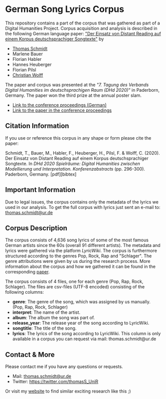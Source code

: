# German Song Lyrics Corpus

This repository contains a part of the corpus that was gathered as part of a Digital Humanities Project. Corpus acquisition and analysis is described in the following German language paper: 
<a href="">"Der Einsatz von Distant Reading auf einem Korpus deutschsprachiger Songtexte"</a> by 
<ul>
  <li><a href="https://www.uni-regensburg.de/sprache-literatur-kultur/medieninformatik/sekretariat-team/thomas-schmidt/index.html">Thomas Schmidt</a></li>
  <li>Marlene Bauer</li>
  <li>Florian Habler</li>
  <li>Hannes Heuberger</li>
  <li>Florian Pilsl</li>
  <li><a href="https://www.uni-regensburg.de/sprache-literatur-kultur/medieninformatik/sekretariat-team/christian-wolff/index.html">Christian Wolff</a></li> 
</ul>

The paper and corpus was presented at the <em>"7. Tagung des Verbands Digital Humanities im deutschsprachigen Raum (DHd 2020)"</em> in Paderborn, Germany.
The paper won the third prize at the annual poster slam.
<ul>
  <li><a href="https://zenodo.org/record/3666690#.Xz-cfZMzbUI">Link to the conference proceedings (German)</a></li>
  <li><a href="https://zenodo.org/record/3666690/preview/2020_DHd_BookOfAbstracts-web.pdf#page=298">Link to the paper in the conference proceedings </a></li>
</ul>

## Citation Information

If you use or reference this corpus in any shape or form please cite the paper:

Schmidt, T., Bauer, M., Habler, F., Heuberger, H., Pilsl, F. & Wolff, C. (2020). Der Einsatz von Distant Reading auf einem Korpus deutschsprachiger Songtexte. In <em>DHd 2020 Spielräume: Digital Humanities zwischen Modellierung und Interpretation. Konferenzabstracts</em> (pp. 296-300). Paderborn, Germany. [pdf][bibtex]

## Important Information

Due to legal issues, the corpus contains only the metadata of the lyrics we used in our analysis. To get the full corpus with lyrics just sent an e-mail to: thomas.schmidt@ur.de

## Corpus Description

The corpus consists of 4,636 song lyrics of some of the most famous German artists since the 60s (overall 91 different artists). The metadata and lyrics were gathered via the platform <em>LyricWiki</em>. The corpus is furthermore structured according to the genres Pop, Rock, Rap and "Schlager". The genre attributions were given by us during the research process. More information about the corpus and how we gathered it can be found in the corresponding <a href="https://de.wikipedia.org/wiki/LyricWiki">paper</a>.

The corpus consists of 4 files, one for each genre (Pop, Rap, Rock, Schlager). The files are csv-files (UTF-8 encoded) consisting of the following columns:
<ul>
  <li><b>genre</b>: The genre of the song, which was assigned by us manually. (Pop, Rap, Rock, Schlager)</li>
  <li><b>interpret</b>: The name of the artist.</li>
  <li><b>album</b>: The album the song was part of.</li>
  <li><b>release_year</b>: The release year of the song according to LyricWiki.</li>
  <li><b>songtitle</b>: The title of the song.</li>
  <li><b>lyrics</b>: The lyrics of the song according to LyricWiki. This column is only available in a corpus you can request via mail: thomas.schmidt@ur.de</li>
</ul>

## Contact & More

Please contact me if you have any questions or requests.
- Mail: thomas.schmidt@ur.de
- Twitter: https://twitter.com/thomasS_UniR

Or visit my <a href="https://www.uni-regensburg.de/sprache-literatur-kultur/medieninformatik/sekretariat-team/thomas-schmidt/index.html">website</a> to find similar exciting research like this ;)

